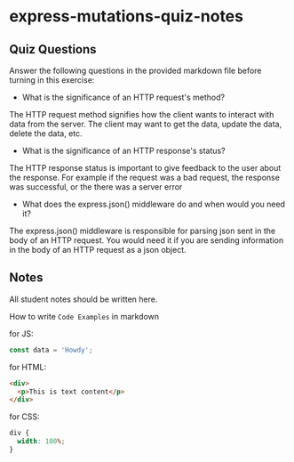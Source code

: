 # express-mutations-quiz-notes

## Quiz Questions

Answer the following questions in the provided markdown file before turning in this exercise:

- What is the significance of an HTTP request's method?

The HTTP request method signifies how the client wants to interact with data from the server. The client may want to get the data, update the data, delete the data, etc.

- What is the significance of an HTTP response's status?

The HTTP response status is important to give feedback to the user about the response. For example if the request was a bad request, the response was successful, or the there was a server error

- What does the express.json() middleware do and when would you need it?

The express.json() middleware is responsible for parsing json sent in the body of an HTTP request. You would need it if you are sending information in the body of an HTTP request as a json object.

## Notes

All student notes should be written here.

How to write `Code Examples` in markdown

for JS:

```javascript
const data = 'Howdy';
```

for HTML:

```html
<div>
  <p>This is text content</p>
</div>
```

for CSS:

```css
div {
  width: 100%;
}
```

